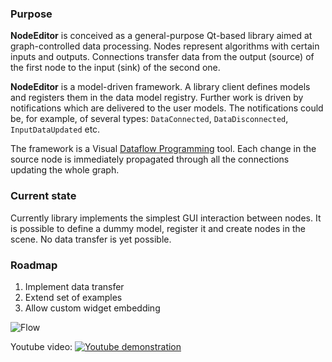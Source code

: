 ### Purpose

**NodeEditor** is conceived as a general-purpose Qt-based library aimed at graph-controlled data processing.  Nodes
represent algorithms with certain inputs and outputs. Connections transfer data from the output (source) of the first
node to the input (sink) of the second one.

**NodeEditor** is a model-driven framework. A library client defines models and registers them in the data model
registry. Further work is driven by notifications which are delivered to the user models. The notifications could be,
for example, of several types: `DataConnected`, `DataDisconnected`, `InputDataUpdated` etc.

The framework is a Visual [Dataflow Programming](https://en.wikipedia.org/wiki/Dataflow_programming) tool.
Each change in the source node is immediately propagated through all the connections updating  the whole graph.

### Current state

Currently library implements the simplest GUI interaction between nodes. It is possible to define a dummy model,
register it and create nodes in the scene. No data transfer is yet possible.

### Roadmap

1. Implement data transfer
2. Extend set of examples
3. Allow custom widget embedding

![Flow](https://bitbucket.org/paceholder/nodeeditor/raw/master/pictures/flow.png)

Youtube video:
[![Youtube demonstration](https://img.youtube.com/vi/PmJ1InmPMdE/0.jpg)](https://www.youtube.com/watch?v=PmJ1InmPMdE)
